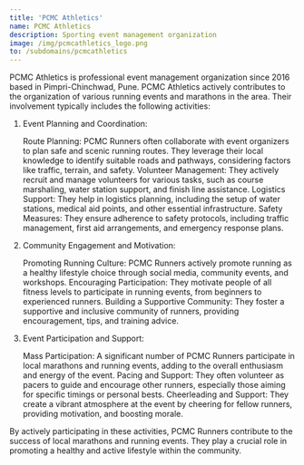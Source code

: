 ```yaml
---
title: 'PCMC Athletics'
name: PCMC Athletics
description: Sporting event management organization
image: /img/pcmcathletics_logo.png
to: /subdomains/pcmcathletics
---
```


PCMC Athletics is professional event management organization since 2016 based in Pimpri-Chinchwad, Pune. PCMC Athletics actively contributes to the organization of various running events and marathons in the area. Their involvement typically includes the following activities:

1. Event Planning and Coordination:

    Route Planning: PCMC Runners often collaborate with event organizers to plan safe and scenic running routes. They leverage their local knowledge to identify suitable roads and pathways, considering factors like traffic, terrain, and safety.
    Volunteer Management: They actively recruit and manage volunteers for various tasks, such as course marshaling, water station support, and finish line assistance.
    Logistics Support: They help in logistics planning, including the setup of water stations, medical aid points, and other essential infrastructure.
    Safety Measures: They ensure adherence to safety protocols, including traffic management, first aid arrangements, and emergency response plans.

2. Community Engagement and Motivation:

    Promoting Running Culture: PCMC Runners actively promote running as a healthy lifestyle choice through social media, community events, and workshops.
    Encouraging Participation: They motivate people of all fitness levels to participate in running events, from beginners to experienced runners.
    Building a Supportive Community: They foster a supportive and inclusive community of runners, providing encouragement, tips, and training advice.

3. Event Participation and Support:

    Mass Participation: A significant number of PCMC Runners participate in local marathons and running events, adding to the overall enthusiasm and energy of the event.
    Pacing and Support: They often volunteer as pacers to guide and encourage other runners, especially those aiming for specific timings or personal bests.
    Cheerleading and Support: They create a vibrant atmosphere at the event by cheering for fellow runners, providing motivation, and boosting morale.

By actively participating in these activities, PCMC Runners contribute to the success of local marathons and running events. They play a crucial role in promoting a healthy and active lifestyle within the community.